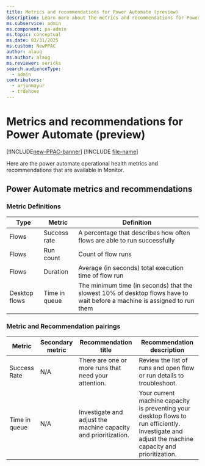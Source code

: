 ```yaml
---
title: Metrics and recommendations for Power Automate (preview)
description: Learn more about the metrics and recommendations for Power Automate.
ms.subservice: admin
ms.component: pa-admin
ms.topic: conceptual
ms.date: 03/31/2025
ms.custom: NewPPAC
author: alaug
ms.author: alaug
ms.reviewer: sericks
search.audienceType: 
  - admin
contributors:
  - arjunmayur
  - trdehove
---
```


# Metrics and recommendations for Power Automate (preview)

[!INCLUDE[new-PPAC-banner](~/includes/new-PPAC-banner.md)]
[!INCLUDE [file-name](~/../shared-content/shared/preview-includes/preview-banner.md)]

Here are the power automate operational health metrics and recommendations that are available in Monitor. 

## Power Automate metrics and recommendations

### Metric Definitions
| Type | Metric | Definition |
|---|---|---|
| Flows| Success rate| A percentage that describes how often flows are able to run successfully |
| Flows| Run count| Count of flow runs |
| Flows| Duration| Average (in seconds) total execution time of flow run |
| Desktop flows| Time in queue| The minimum time (in seconds) that the slowest 10% of desktop flows have to wait before a machine is assigned to run them |


### Metric and Recommendation pairings
| Metric | Secondary metric | Recommendation title | Recommendation description |
|---|---|---|---|
| Success Rate | N/A |There are one or more runs that need your attention. | Review the list of runs and open flow or run details to troubleshoot.| 
| Time in queue| N/A | Investigate and adjust the machine capacity and prioritization. | Your current machine capacity is preventing your desktop flows to run efficiently. Investigate and adjust the machine capacity and prioritization.  |


